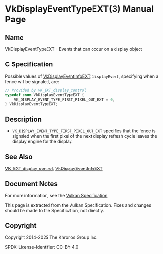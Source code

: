 # VkDisplayEventTypeEXT(3) Manual Page

## Name

VkDisplayEventTypeEXT - Events that can occur on a display object



## [](#_c_specification)C Specification

Possible values of [VkDisplayEventInfoEXT](https://registry.khronos.org/vulkan/specs/latest/man/html/VkDisplayEventInfoEXT.html)::`displayEvent`, specifying when a fence will be signaled, are:

```c++
// Provided by VK_EXT_display_control
typedef enum VkDisplayEventTypeEXT {
    VK_DISPLAY_EVENT_TYPE_FIRST_PIXEL_OUT_EXT = 0,
} VkDisplayEventTypeEXT;
```

## [](#_description)Description

- `VK_DISPLAY_EVENT_TYPE_FIRST_PIXEL_OUT_EXT` specifies that the fence is signaled when the first pixel of the next display refresh cycle leaves the display engine for the display.

## [](#_see_also)See Also

[VK\_EXT\_display\_control](https://registry.khronos.org/vulkan/specs/latest/man/html/VK_EXT_display_control.html), [VkDisplayEventInfoEXT](https://registry.khronos.org/vulkan/specs/latest/man/html/VkDisplayEventInfoEXT.html)

## [](#_document_notes)Document Notes

For more information, see the [Vulkan Specification](https://registry.khronos.org/vulkan/specs/latest/html/vkspec.html#VkDisplayEventTypeEXT)

This page is extracted from the Vulkan Specification. Fixes and changes should be made to the Specification, not directly.

## [](#_copyright)Copyright

Copyright 2014-2025 The Khronos Group Inc.

SPDX-License-Identifier: CC-BY-4.0